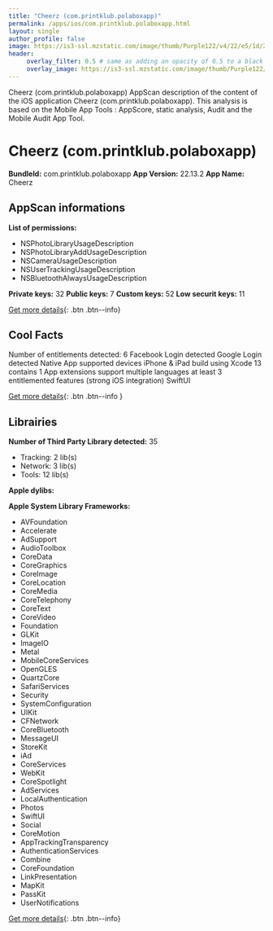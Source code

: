 ```yaml
---
title: "Cheerz (com.printklub.polaboxapp)"
permalink: /apps/ios/com.printklub.polaboxapp.html
layout: single
author_profile: false
image: https://is3-ssl.mzstatic.com/image/thumb/Purple122/v4/22/e5/1d/22e51d62-fd6d-3f69-9f50-8ec6cd3c1988/AppIcon-0-0-1x_U007emarketing-0-10-0-sRGB-85-220.png/512x512bb.jpg
header: 
     overlay_filter: 0.5 # same as adding an opacity of 0.5 to a black background
     overlay_image: https://is3-ssl.mzstatic.com/image/thumb/Purple122/v4/22/e5/1d/22e51d62-fd6d-3f69-9f50-8ec6cd3c1988/AppIcon-0-0-1x_U007emarketing-0-10-0-sRGB-85-220.png/512x512bb.jpg
---
```

Cheerz (com.printklub.polaboxapp) AppScan description of the content of the iOS application Cheerz (com.printklub.polaboxapp). This analysis is based on the Mobile App Tools : AppScore, static analysis, Audit and the Mobile Audit App Tool.

# Cheerz (com.printklub.polaboxapp)

**BundleId:** com.printklub.polaboxapp
**App Version:** 22.13.2
**App Name:** Cheerz


## AppScan informations 

**List of permissions:** 
- NSPhotoLibraryUsageDescription
- NSPhotoLibraryAddUsageDescription
- NSCameraUsageDescription
- NSUserTrackingUsageDescription
- NSBluetoothAlwaysUsageDescription
  
  
**Private keys:** 32
**Public keys:** 7
**Custom keys:** 52
**Low securit keys:** 11
  
[Get more details](/pricing.html){: .btn .btn--info}

## Cool Facts

Number of entitlements detected: 6
Facebook Login detected
Google Login detected
Native App
supported devices iPhone & iPad
build using Xcode 13
contains 1 App extensions
support multiple languages
at least 3 entitlemented features (strong iOS integration)
SwiftUI
  
[Get more details](/pricing.html){: .btn .btn--info }

## Librairies 
**Number of Third Party Library detected:** 35
- Tracking: 2 lib(s)
- Network: 3 lib(s)
- Tools: 12 lib(s)


**Apple dylibs:**


**Apple System Library Frameworks:**
- AVFoundation
- Accelerate
- AdSupport
- AudioToolbox
- CoreData
- CoreGraphics
- CoreImage
- CoreLocation
- CoreMedia
- CoreTelephony
- CoreText
- CoreVideo
- Foundation
- GLKit
- ImageIO
- Metal
- MobileCoreServices
- OpenGLES
- QuartzCore
- SafariServices
- Security
- SystemConfiguration
- UIKit
- CFNetwork
- CoreBluetooth
- MessageUI
- StoreKit
- iAd
- CoreServices
- WebKit
- CoreSpotlight
- AdServices
- LocalAuthentication
- Photos
- SwiftUI
- Social
- CoreMotion
- AppTrackingTransparency
- AuthenticationServices
- Combine
- CoreFoundation
- LinkPresentation
- MapKit
- PassKit
- UserNotifications


  
[Get more details](/pricing.html){: .btn .btn--info}

